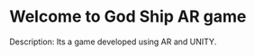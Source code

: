 Welcome to God Ship AR game
===========================

Description:
	Its a game developed using AR and UNITY.
	
